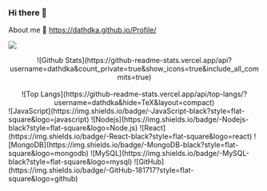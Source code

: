 ### Hi there 👋

About me 🗿 https://dathdka.github.io/Profile/

![](https://komarev.com/ghpvc/?username=dathdka&color=orange)
<div align="center">
![Github Stats](https://github-readme-stats.vercel.app/api?username=dathdka&count_private=true&show_icons=true&include_all_commits=true)
<br>
<br>
![Top Langs](https://github-readme-stats.vercel.app/api/top-langs/?username=dathdka&hide=TeX&layout=compact)
</div>
![JavaScript](https://img.shields.io/badge/-JavaScript-black?style=flat-square&logo=javascript)
![Nodejs](https://img.shields.io/badge/-Nodejs-black?style=flat-square&logo=Node.js)
![React](https://img.shields.io/badge/-React-black?style=flat-square&logo=react)
![MongoDB](https://img.shields.io/badge/-MongoDB-black?style=flat-square&logo=mongodb)
![MySQL](https://img.shields.io/badge/-MySQL-black?style=flat-square&logo=mysql)
![GitHub](https://img.shields.io/badge/-GitHub-181717?style=flat-square&logo=github)

